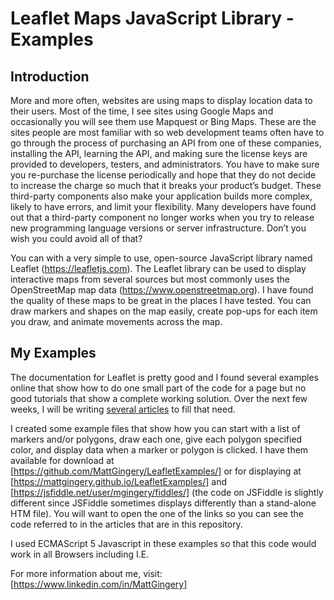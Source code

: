 # Leaflet Maps JavaScript Library - Examples
## Introduction
More and more often, websites are using maps to display location data to their users.  Most of the time, I see sites using Google Maps and occasionally you will see them use Mapquest or Bing Maps.  These are the sites people are most familiar with so web development teams often have to go through the process of purchasing an API from one of these companies, installing the API, learning the API, and making sure the license keys are provided to developers, testers, and administrators.  You have to make sure you re-purchase the license periodically and hope that they do not decide to increase the charge so much that it breaks your product’s budget.  These third-party components also make your application builds more complex, likely to have errors, and limit your flexibility.  Many developers have found out that a third-party component no longer works when you try to release new programming language versions or server infrastructure.  Don’t you wish you could avoid all of that?

You can with a very simple to use, open-source JavaScript library named Leaflet (https://leafletjs.com).  The Leaflet library can be used to display interactive maps from several sources but most commonly uses the OpenStreetMap map data (https://www.openstreetmap.org).  I have found the quality of these maps to be great in the places I have tested.  You can draw markers and shapes on the map easily, create pop-ups for each item you draw, and animate movements across the map.  

## My Examples

The documentation for Leaflet is pretty good and I found several examples online that show how to do one small part of the code for a page but no good tutorials that show a complete working solution.  Over the next few weeks, I will be writing [several articles](https://mattgingery.github.io/LeafletExamples/Article_Part1) to fill that need.

I created some example files that show how you can start with a list of markers and/or polygons, draw each one, give each polygon specified color, and display data when a marker or polygon is clicked.  I have them available for download at [https://github.com/MattGingery/LeafletExamples/] or for displaying at [https://mattgingery.github.io/LeafletExamples/] and [https://jsfiddle.net/user/mgingery/fiddles/] (the code on JSFiddle is slightly different since JSFiddle sometimes displays differently than a stand-alone HTM file).  You will want to open the one of the links so you can see the code referred to in the articles that are in this repository.

I used ECMAScript 5 Javascript in these examples so that this code would work in all Browsers including I.E.    

For more information about me, visit: 
[https://www.linkedin.com/in/MattGingery]

